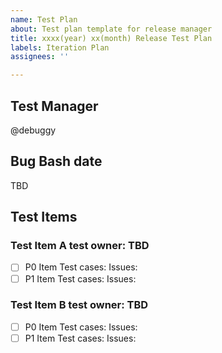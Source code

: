 ```yaml
---
name: Test Plan
about: Test plan template for release manager
title: xxxx(year) xx(month) Release Test Plan
labels: Iteration Plan
assignees: ''

---
```


## Test Manager
@debuggy

## Bug Bash date
TBD

## Test Items

### Test Item A test owner: TBD
- [ ] P0 Item
   Test cases: 
   Issues:
- [ ] P1 Item
  Test cases:
  Issues:

### Test Item B test owner: TBD
- [ ] P0 Item
   Test cases: 
   Issues:
- [ ] P1 Item
  Test cases:
  Issues:

